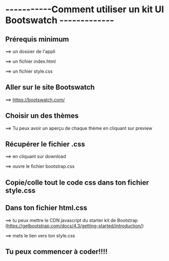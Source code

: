 # -----------Comment utiliser un kit UI Bootswatch -------------

## Prérequis minimum

==> un dossier de l'appli

==> un fichier index.html 

==> un fichier style.css

## Aller sur le site Bootswatch

==> https://bootswatch.com/

## Choisir un des thèmes

==> Tu peux avoir un aperçu de chaque thème en cliquant sur preview 

## Récupérer le fichier .css

==> en cliquant sur download

==> ouvre le fichier bootstrap.css

## Copie/colle tout le code css dans ton fichier style.css 

## Dans ton fichier html.css

==> tu peux mettre le CDN javascript du starter kit de Bootstrap (https://getbootstrap.com/docs/4.3/getting-started/introduction/)

==> mets le lien vers ton style.css

## Tu peux commencer à coder!!!!